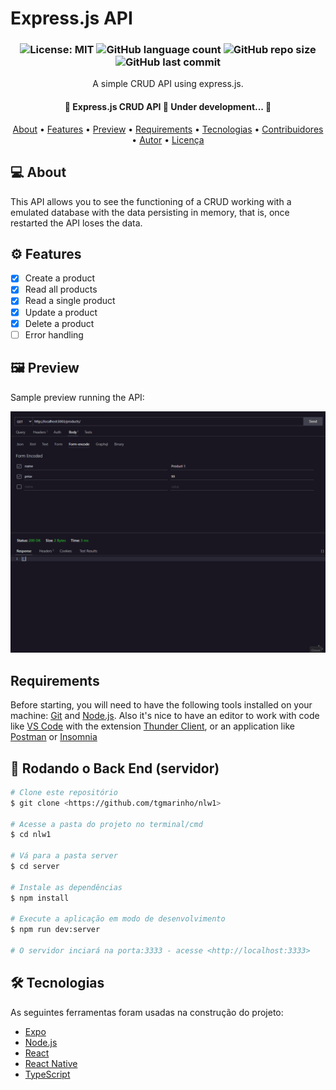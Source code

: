 # Express.js API

<h3 align="center">
	<img alt="License: MIT" src="https://img.shields.io/badge/License-MIT-yellow.svg" />
	<img alt="GitHub language count" src="https://img.shields.io/github/languages/count/rogerCabral91/express-api">
	<img alt="GitHub repo size" src="https://img.shields.io/github/repo-size/rogerCabral91/express-api">
	<img alt="GitHub last commit" src="https://img.shields.io/github/last-commit/rogerCabral91/express-api">
</h3>

<p align="center">A simple CRUD API using express.js.</p>

<h4 align="center"> 
	🚧  Express.js CRUD API 🚀 Under development...  🚧
</h4>

<p align="center">
	<a href="#-about">About</a> •
	<a href="#-features">Features</a> •
	<a href="#-preview">Preview</a> • 
	<a href="#-requirements">Requirements</a> • 
	<a href="#-tecnologias">Tecnologias</a> • 
	<a href="#-contribuidores">Contribuidores</a> • 
	<a href="#-autor">Autor</a> • 
	<a href="#user-content--licença">Licença</a>
</p>

## 💻 About
This API allows you to see the functioning of a CRUD working with a emulated database with the data persisting in memory, that is, once restarted the API loses the data.

## ⚙️ Features

- [x] Create a product
- [x] Read all products
- [x] Read a single product
- [x] Update a product
- [x] Delete a product
- [ ] Error handling

## 🖼️ Preview

Sample preview running the API:

![Preview](.github/preview.gif)

## Requirements

Before starting, you will need to have the following tools installed on your machine:
[Git](https://git-scm.com) and [Node.js](https://nodejs.org/en/).
Also it's nice to have an editor to work with code like [VS Code](https://code.visualstudio.com/) with the extension [Thunder Client](https://marketplace.visualstudio.com/items?itemName=rangav.vscode-thunder-client), or an application like [Postman](postman.com) or [Insomnia](https://insomnia.rest/)

## 🎲 Rodando o Back End (servidor)

```bash
# Clone este repositório
$ git clone <https://github.com/tgmarinho/nlw1>

# Acesse a pasta do projeto no terminal/cmd
$ cd nlw1

# Vá para a pasta server
$ cd server

# Instale as dependências
$ npm install

# Execute a aplicação em modo de desenvolvimento
$ npm run dev:server

# O servidor inciará na porta:3333 - acesse <http://localhost:3333>
```
## 🛠 Tecnologias

As seguintes ferramentas foram usadas na construção do projeto:

- [Expo](https://expo.io/)
- [Node.js](https://nodejs.org/en/)
- [React](https://pt-br.reactjs.org/)
- [React Native](https://reactnative.dev/)
- [TypeScript](https://www.typescriptlang.org/)


